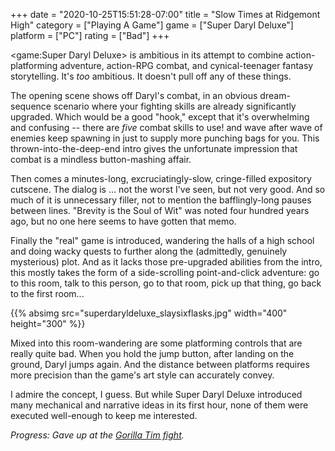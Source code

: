 +++
date = "2020-10-25T15:51:28-07:00"
title = "Slow Times at Ridgemont High"
category = ["Playing A Game"]
game = ["Super Daryl Deluxe"]
platform = ["PC"]
rating = ["Bad"]
+++

<game:Super Daryl Deluxe> is ambitious in its attempt to combine action-platforming adventure, action-RPG combat, and cynical-teenager fantasy storytelling.  It's <i>too</i> ambitious.  It doesn't pull off any of these things.

The opening scene shows off Daryl's combat, in an obvious dream-sequence scenario where your fighting skills are already significantly upgraded.  Which would be a good "hook," except that it's overwhelming and confusing -- there are <i>five</i> combat skills to use! and wave after wave of enemies keep spawning in just to supply more punching bags for you.  This thrown-into-the-deep-end intro gives the unfortunate impression that combat is a mindless button-mashing affair.

Then comes a minutes-long, excruciatingly-slow, cringe-filled expository cutscene.  The dialog is ... not the worst I've seen, but not very good.  And so much of it is unnecessary filler, not to mention the bafflingly-long pauses between lines.  "Brevity is the Soul of Wit" was noted four hundred years ago, but no one here seems to have gotten that memo.

Finally the "real" game is introduced, wandering the halls of a high school and doing wacky quests to further along the (admittedly, genuinely mysterious) plot.  And as it lacks those pre-upgraded abilities from the intro, this mostly takes the form of a side-scrolling point-and-click adventure: go to this room, talk to this person, go to that room, pick up that thing, go back to the first room...

{{% absimg src="superdaryldeluxe_slaysixflasks.jpg" width="400" height="300" %}}

Mixed into this room-wandering are some platforming controls that are really quite bad.  When you hold the jump button, after landing on the ground, Daryl jumps again.  And the distance between platforms requires more precision than the game's art style can accurately convey.

I admire the concept, I guess.  But while Super Daryl Deluxe introduced many mechanical and narrative ideas in its first hour, none of them were executed well-enough to keep me interested.

<i>Progress: Gave up at the <a href="https://www.youtube.com/watch?v=vXf3TXNScBM">Gorilla Tim fight</a>.</i>
